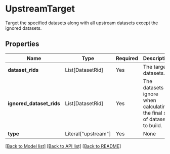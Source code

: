 # UpstreamTarget

Target the specified datasets along with all upstream datasets except the ignored datasets.

## Properties
| Name | Type | Required | Description |
| ------------ | ------------- | ------------- | ------------- |
**dataset_rids** | List[DatasetRid] | Yes | The target datasets. |
**ignored_dataset_rids** | List[DatasetRid] | Yes | The datasets to ignore when calculating the final set of dataset to build. |
**type** | Literal["upstream"] | Yes | None |


[[Back to Model list]](../../../README.md#models-v2-link) [[Back to API list]](../../../README.md#documentation-for-api-endpoints) [[Back to README]](../../../README.md)
